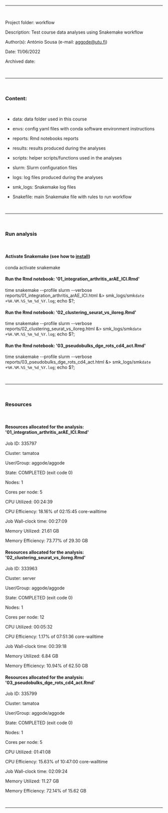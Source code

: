 
<br>

---

<br>

Project folder: workflow

Description: Test course data analyses using Snakemake workflow

Author(s): António Sousa (e-mail: aggode@utu.fi)

Date: 11/06/2022

Archived date: 

<br>

---

<br>

### Content:

<br>

   + data: data folder used in this course

   + envs: config yaml files with conda software environment instructions

   + reports: Rmd notebooks reports

   + results: results produced during the analyses

   + scripts: helper scripts/functions used in the analyses

   + slurm: Slurm configuration files

   + logs: log files produced during the analyses

   + smk_logs: Snakemake log files

   + Snakefile: main Snakemake file with rules to run workflow

<br>

---

<br>

### Run analysis

<br>

#### Activate Snakemake (see how to [install](https://snakemake.readthedocs.io/en/stable/getting_started/installation.html))
conda activate snakemake

#### Run the Rmd notebook: '01_integration_arthritis_arAE_ICI.Rmd'
time snakemake --profile slurm --verbose reports/01_integration_arthritis_arAE_ICI.html &> smk_logs/smk`date +%H.%M.%S_%m_%d_%Y.log`; echo $?;

#### Run the Rmd notebook: '02_clustering_seurat_vs_iloreg.Rmd'
time snakemake --profile slurm --verbose reports/02_clustering_seurat_vs_iloreg.html &> smk_logs/smk`date +%H.%M.%S_%m_%d_%Y.log`; echo $?;

#### Run the Rmd notebook: '03_pseudobulks_dge_rots_cd4_act.Rmd'
time snakemake --profile slurm --verbose reports/03_pseudobulks_dge_rots_cd4_act.html &> smk_logs/smk`date +%H.%M.%S_%m_%d_%Y.log`; echo $?;


<br>

---

<br>

### Resources 

<br>

#### Resources allocated for the analysis: '01_integration_arthritis_arAE_ICI.Rmd'
Job ID: 335797

Cluster: tamatoa

User/Group: aggode/aggode

State: COMPLETED (exit code 0)

Nodes: 1

Cores per node: 5

CPU Utilized: 00:24:39

CPU Efficiency: 18.16% of 02:15:45 core-walltime

Job Wall-clock time: 00:27:09

Memory Utilized: 21.61 GB

Memory Efficiency: 73.77% of 29.30 GB

#### Resources allocated for the analysis: '02_clustering_seurat_vs_iloreg.Rmd'
Job ID: 333963

Cluster: server

User/Group: aggode/aggode

State: COMPLETED (exit code 0)

Nodes: 1

Cores per node: 12

CPU Utilized: 00:05:32

CPU Efficiency: 1.17% of 07:51:36 core-walltime

Job Wall-clock time: 00:39:18

Memory Utilized: 6.84 GB

Memory Efficiency: 10.94% of 62.50 GB


#### Resources allocated for the analysis: '03_pseudobulks_dge_rots_cd4_act.Rmd'
Job ID: 335799

Cluster: tamatoa

User/Group: aggode/aggode

State: COMPLETED (exit code 0)

Nodes: 1

Cores per node: 5

CPU Utilized: 01:41:08

CPU Efficiency: 15.63% of 10:47:00 core-walltime

Job Wall-clock time: 02:09:24

Memory Utilized: 11.27 GB

Memory Efficiency: 72.14% of 15.62 GB

<br>

---

<br>

